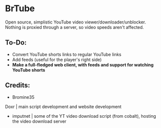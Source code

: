 # BrTube
Open source, simplistic YouTube video viewer/downloader/unblocker. Nothing is proxied through a server, so video speeds aren't affected.

## To-Do:
- Convert YouTube shorts links to regular YouTube links
- Add feeds (useful for the player's right side)
- **Make a full-fledged web client, with feeds and support for watching YouTube shorts**

## Credits:

- Bromine35

Doxr | main script development and website development

- imputnet | some of the YT video download script (from cobalt), hosting the video download server